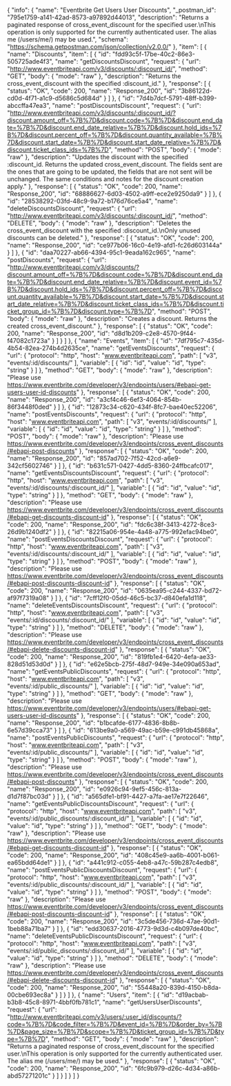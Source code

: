 {
  "info": {
    "name": "Eventbrite Get Users User  Discounts",
    "_postman_id": "795e1759-a141-42ad-8573-a97892d44013",
    "description": "Returns a paginated response of cross_event_discount for the specified user.\nThis operation is only supported for the currently authenticated user. The alias me (/users/me/) may be used.",
    "schema": "https://schema.getpostman.com/json/collection/v2.0.0/"
  },
  "item": [
    {
      "name": "Discounts",
      "item": [
        {
          "id": "fdd93c5f-17be-40c2-86e3-505725ade4f3",
          "name": "getDiscountsDiscount",
          "request": {
            "url": "http://www.eventbriteapi.com/v3/discounts/:discount_id/",
            "method": "GET",
            "body": {
              "mode": "raw"
            },
            "description": "Returns the cross_event_discount with the specified :discount_id."
          },
          "response": [
            {
              "status": "OK",
              "code": 200,
              "name": "Response_200",
              "id": "3b86122d-cd0d-4f71-a1c9-d5686c5d684d"
            }
          ]
        },
        {
          "id": "7d4b7dcf-5791-48ff-b399-abccffa47ea3",
          "name": "postDiscountsDiscount",
          "request": {
            "url": "http://www.eventbriteapi.com/v3/discounts/:discount_id/?discount.amount_off=%7B%7D&discount.code=%7B%7D&discount.end_date=%7B%7D&discount.end_date_relative=%7B%7D&discount.hold_ids=%7B%7D&discount.percent_off=%7B%7D&discount.quantity_available=%7B%7D&discount.start_date=%7B%7D&discount.start_date_relative=%7B%7D&discount.ticket_class_ids=%7B%7D",
            "method": "POST",
            "body": {
              "mode": "raw"
            },
            "description": "Updates the discount with the specified :discount_id. Returns the updated cross_event_discount. The fields sent are the ones that are going to be updated, the fields that are not sent will be unchanged. The same conditions and notes for the discount creation apply."
          },
          "response": [
            {
              "status": "OK",
              "code": 200,
              "name": "Response_200",
              "id": "68886627-6d03-4502-a9ff-ece2e9250da9"
            }
          ]
        },
        {
          "id": "28538292-03fd-48c9-9a72-b176d76ce5a4",
          "name": "deleteDiscountsDiscount",
          "request": {
            "url": "http://www.eventbriteapi.com/v3/discounts/:discount_id/",
            "method": "DELETE",
            "body": {
              "mode": "raw"
            },
            "description": "Deletes the cross_event_discount with the specified :discount_id.\nOnly unused discounts can be deleted."
          },
          "response": [
            {
              "status": "OK",
              "code": 200,
              "name": "Response_200",
              "id": "ce977b06-16c0-4e19-afd1-fc26d603144a"
            }
          ]
        },
        {
          "id": "daa70227-ab66-4394-95c1-9eada162c965",
          "name": "postDiscounts",
          "request": {
            "url": "http://www.eventbriteapi.com/v3/discounts/?discount.amount_off=%7B%7D&discount.code=%7B%7D&discount.end_date=%7B%7D&discount.end_date_relative=%7B%7D&discount.event_id=%7B%7D&discount.hold_ids=%7B%7D&discount.percent_off=%7B%7D&discount.quantity_available=%7B%7D&discount.start_date=%7B%7D&discount.start_date_relative=%7B%7D&discount.ticket_class_ids=%7B%7D&discount.ticket_group_id=%7B%7D&discount.type=%7B%7D",
            "method": "POST",
            "body": {
              "mode": "raw"
            },
            "description": "Creates a discount. Returns the created cross_event_discount."
          },
          "response": [
            {
              "status": "OK",
              "code": 200,
              "name": "Response_200",
              "id": "d8d1b209-c2e8-4570-9f44-f47082c1723a"
            }
          ]
        }
      ]
    },
    {
      "name": "Events",
      "item": [
        {
          "id": "7df795c7-435d-4b54-82ea-274b4d2635ce",
          "name": "getEventsDiscounts",
          "request": {
            "url": {
              "protocol": "http",
              "host": "www.eventbriteapi.com",
              "path": [
                "v3",
                "events/:id/discounts/"
              ],
              "variable": [
                {
                  "id": "id",
                  "value": "id",
                  "type": "string"
                }
              ]
            },
            "method": "GET",
            "body": {
              "mode": "raw"
            },
            "description": "Please use https://www.eventbrite.com/developer/v3/endpoints/users/#ebapi-get-users-user-id-discounts"
          },
          "response": [
            {
              "status": "OK",
              "code": 200,
              "name": "Response_200",
              "id": "a3cf4c46-6ef3-4064-854b-86f3448f0ded"
            }
          ]
        },
        {
          "id": "12873c34-c620-434f-8fc7-bae40ec52206",
          "name": "postEventsDiscounts",
          "request": {
            "url": {
              "protocol": "http",
              "host": "www.eventbriteapi.com",
              "path": [
                "v3",
                "events/:id/discounts/"
              ],
              "variable": [
                {
                  "id": "id",
                  "value": "id",
                  "type": "string"
                }
              ]
            },
            "method": "POST",
            "body": {
              "mode": "raw"
            },
            "description": "Please use https://www.eventbrite.com/developer/v3/endpoints/cross_event_discounts/#ebapi-post-discounts"
          },
          "response": [
            {
              "status": "OK",
              "code": 200,
              "name": "Response_200",
              "id": "857ad702-7f52-42cd-a6e9-342cf5602746"
            }
          ]
        },
        {
          "id": "b631c571-0427-4dd5-8360-24ffbcafc017",
          "name": "getEventsDiscountsDiscount",
          "request": {
            "url": {
              "protocol": "http",
              "host": "www.eventbriteapi.com",
              "path": [
                "v3",
                "events/:id/discounts/:discount_id/"
              ],
              "variable": [
                {
                  "id": "id",
                  "value": "id",
                  "type": "string"
                }
              ]
            },
            "method": "GET",
            "body": {
              "mode": "raw"
            },
            "description": "Please use https://www.eventbrite.com/developer/v3/endpoints/cross_event_discounts/#ebapi-get-discounts-discount-id"
          },
          "response": [
            {
              "status": "OK",
              "code": 200,
              "name": "Response_200",
              "id": "fdc6c38f-3413-4272-8ce3-26d9b1240df2"
            }
          ]
        },
        {
          "id": "82215a06-954e-4a48-a775-992efac94be0",
          "name": "postEventsDiscountsDiscount",
          "request": {
            "url": {
              "protocol": "http",
              "host": "www.eventbriteapi.com",
              "path": [
                "v3",
                "events/:id/discounts/:discount_id/"
              ],
              "variable": [
                {
                  "id": "id",
                  "value": "id",
                  "type": "string"
                }
              ]
            },
            "method": "POST",
            "body": {
              "mode": "raw"
            },
            "description": "Please use https://www.eventbrite.com/developer/v3/endpoints/cross_event_discounts/#ebapi-post-discounts-discount-id"
          },
          "response": [
            {
              "status": "OK",
              "code": 200,
              "name": "Response_200",
              "id": "0635ea95-c244-4337-bd72-af97f7319a08"
            }
          ]
        },
        {
          "id": "7cff12f0-05dd-46c5-bc37-d840efa1d118",
          "name": "deleteEventsDiscountsDiscount",
          "request": {
            "url": {
              "protocol": "http",
              "host": "www.eventbriteapi.com",
              "path": [
                "v3",
                "events/:id/discounts/:discount_id/"
              ],
              "variable": [
                {
                  "id": "id",
                  "value": "id",
                  "type": "string"
                }
              ]
            },
            "method": "DELETE",
            "body": {
              "mode": "raw"
            },
            "description": "Please use https://www.eventbrite.com/developer/v3/endpoints/cross_event_discounts/#ebapi-delete-discounts-discount-id"
          },
          "response": [
            {
              "status": "OK",
              "code": 200,
              "name": "Response_200",
              "id": "819fb1e4-6420-4efa-ae33-828d51d53d0d"
            }
          ]
        },
        {
          "id": "e62e5bcb-275f-48d7-949e-34e090a653ad",
          "name": "getEventsPublicDiscounts",
          "request": {
            "url": {
              "protocol": "http",
              "host": "www.eventbriteapi.com",
              "path": [
                "v3",
                "events/:id/public_discounts/"
              ],
              "variable": [
                {
                  "id": "id",
                  "value": "id",
                  "type": "string"
                }
              ]
            },
            "method": "GET",
            "body": {
              "mode": "raw"
            },
            "description": "Please use https://www.eventbrite.com/developer/v3/endpoints/users/#ebapi-get-users-user-id-discounts"
          },
          "response": [
            {
              "status": "OK",
              "code": 200,
              "name": "Response_200",
              "id": "b1bcafde-6177-4836-8b8b-6e57d39cca73"
            }
          ]
        },
        {
          "id": "613be9a0-a569-49ac-b59e-c991db45868a",
          "name": "postEventsPublicDiscounts",
          "request": {
            "url": {
              "protocol": "http",
              "host": "www.eventbriteapi.com",
              "path": [
                "v3",
                "events/:id/public_discounts/"
              ],
              "variable": [
                {
                  "id": "id",
                  "value": "id",
                  "type": "string"
                }
              ]
            },
            "method": "POST",
            "body": {
              "mode": "raw"
            },
            "description": "Please use https://www.eventbrite.com/developer/v3/endpoints/cross_event_discounts/#ebapi-post-discounts"
          },
          "response": [
            {
              "status": "OK",
              "code": 200,
              "name": "Response_200",
              "id": "e0926c94-9ef5-456c-813a-d1d7f87bc03d"
            }
          ]
        },
        {
          "id": "a565dfe1-bf91-4427-a7fa-ae17e7f22646",
          "name": "getEventsPublicDiscountsDiscount",
          "request": {
            "url": {
              "protocol": "http",
              "host": "www.eventbriteapi.com",
              "path": [
                "v3",
                "events/:id/public_discounts/:discount_id/"
              ],
              "variable": [
                {
                  "id": "id",
                  "value": "id",
                  "type": "string"
                }
              ]
            },
            "method": "GET",
            "body": {
              "mode": "raw"
            },
            "description": "Please use https://www.eventbrite.com/developer/v3/endpoints/cross_event_discounts/#ebapi-get-discounts-discount-id"
          },
          "response": [
            {
              "status": "OK",
              "code": 200,
              "name": "Response_200",
              "id": "408c45e9-aa6b-4001-b061-ea65bdd64de1"
            }
          ]
        },
        {
          "id": "a441c912-c055-4eb8-a47c-59b287c4edb8",
          "name": "postEventsPublicDiscountsDiscount",
          "request": {
            "url": {
              "protocol": "http",
              "host": "www.eventbriteapi.com",
              "path": [
                "v3",
                "events/:id/public_discounts/:discount_id/"
              ],
              "variable": [
                {
                  "id": "id",
                  "value": "id",
                  "type": "string"
                }
              ]
            },
            "method": "POST",
            "body": {
              "mode": "raw"
            },
            "description": "Please use https://www.eventbrite.com/developer/v3/endpoints/cross_event_discounts/#ebapi-post-discounts-discount-id"
          },
          "response": [
            {
              "status": "OK",
              "code": 200,
              "name": "Response_200",
              "id": "3c5de456-736d-47ae-90d1-1beb88a71ba7"
            }
          ]
        },
        {
          "id": "edd30637-2016-4773-9d3d-c4b097de40bc",
          "name": "deleteEventsPublicDiscountsDiscount",
          "request": {
            "url": {
              "protocol": "http",
              "host": "www.eventbriteapi.com",
              "path": [
                "v3",
                "events/:id/public_discounts/:discount_id/"
              ],
              "variable": [
                {
                  "id": "id",
                  "value": "id",
                  "type": "string"
                }
              ]
            },
            "method": "DELETE",
            "body": {
              "mode": "raw"
            },
            "description": "Please use https://www.eventbrite.com/developer/v3/endpoints/cross_event_discounts/#ebapi-delete-discounts-discount-id"
          },
          "response": [
            {
              "status": "OK",
              "code": 200,
              "name": "Response_200",
              "id": "55448a20-839d-4150-b8da-00cbe693ec8a"
            }
          ]
        }
      ]
    },
    {
      "name": "Users",
      "item": [
        {
          "id": "d19acbab-b3b8-45c8-8971-4bbf0fb781c1",
          "name": "getUsersUserDiscounts",
          "request": {
            "url": "http://www.eventbriteapi.com/v3/users/:user_id/discounts/?code=%7B%7D&code_filter=%7B%7D&event_id=%7B%7D&order_by=%7B%7D&page_size=%7B%7D&scope=%7B%7D&ticket_group_id=%7B%7D&type=%7B%7D",
            "method": "GET",
            "body": {
              "mode": "raw"
            },
            "description": "Returns a paginated response of cross_event_discount for the specified user.\nThis operation is only supported for the currently authenticated user. The alias me (/users/me/) may be used."
          },
          "response": [
            {
              "status": "OK",
              "code": 200,
              "name": "Response_200",
              "id": "6fc9b979-d26c-4d34-a86b-abd57271201c"
            }
          ]
        }
      ]
    }
  ]
}